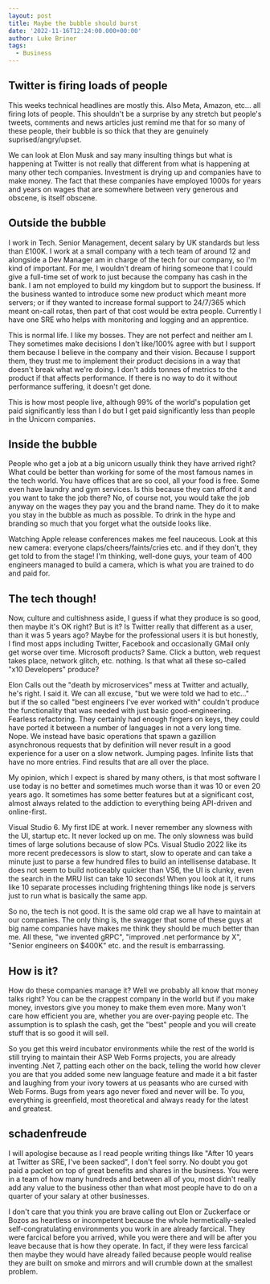 ```yaml
---
layout: post
title: Maybe the bubble should burst
date: '2022-11-16T12:24:00.000+00:00'
author: Luke Briner
tags: 
  - Business
---
```


## Twitter is firing loads of people
This weeks technical headlines are mostly this. Also Meta, Amazon, etc... all firing lots of people. This shouldn't be a surprise by any stretch but people's tweets, comments and news articles just remind me that for so many of these people, their bubble is so thick that they are genuinely suprised/angry/upset.

We can look at Elon Musk and say many insulting things but what is happening at Twitter is not really that different from what is happening at many other tech companies. Investment is drying up and companies have to make money. The fact that these companies have employed 1000s for years and years on wages that are somewhere between very generous and obscene, is itself obscene.

## Outside the bubble
I work in Tech. Senior Management, decent salary by UK standards but less than £100K. I work at a small company with a tech team of around 12 and alongside a Dev Manager am in charge of the tech for our company, so I'm kind of important. For me, I wouldn't dream of hiring someone that I could give a full-time set of work to just because the company has cash in the bank. I am not employed to build my kingdom but to support the business. If the business wanted to introduce some new product which meant more servers; or if they wanted to increase formal support to 24/7/365 which meant on-call rotas, then part of that cost would be extra people. Currently I have one SRE who helps with monitoring and logging and an apprentice.

This is normal life. I like my bosses. They are not perfect and neither am I. They sometimes make decisions I don't like/100% agree with but I support them because I believe in the company and their vision. Because I support them, they trust me to implement their product decisions in a way that doesn't break what we're doing. I don't adds tonnes of metrics to the product if that affects performance. If there is no way to do it without performance suffering, it doesn't get done.

This is how most people live, although 99% of the world's population get paid significantly less than I do but I get paid significantly less than people in the Unicorn companies.

## Inside the bubble
People who get a job at a big unicorn usually think they have arrived right? What could be better than working for some of the most famous names in the tech world. You have offices that are so cool, all your food is free. Some even have laundry and gym services. Is this because they can afford it and you want to take the job there? No, of course not, you would take the job anyway on the wages they pay you and the brand name. They do it to make you stay in the bubble as much as possible. To drink in the hype and branding so much that you forget what the outside looks like.

Watching Apple release conferences makes me feel nauceous. Look at this new camera: everyone claps/cheers/faints/cries etc. and if they don't, they get told to from the stage! I'm thinking, well-done guys, your team of 400 engineers managed to build a camera, which is what you are trained to do and paid for.

## The tech though!
Now, culture and cultishness aside, I guess if what they produce is so good, then maybe it's OK right? But is it? Is Twitter really that different as a user, than it was 5 years ago? Maybe for the professional users it is but honestly, I find most apps including Twitter, Facebook and occasionally GMail only get worse over time. Microsoft products? Same. Click a button, web request takes place, network glitch, etc. nothing. Is that what all these so-called "x10 Developers" produce?

Elon Calls out the "death by microservices" mess at Twitter and actually, he's right. I said it. We can all excuse, "but we were told we had to etc..." but if the so called "best engineers I've ever worked with" couldn't produce the functionality that was needed with just basic good-engineering. Fearless refactoring. They certainly had enough fingers on keys, they could have ported it between a number of languages in not a very long time. Nope. We instead have basic operations that spawn a gazillion asynchronous requests that by definition will never result in a good experience for a user on a slow network. Jumping pages. Infinite lists that have no more entries. Find results that are all over the place.

My opinion, which I expect is shared by many others, is that most software I use today is no better and sometimes much worse than it was 10 or even 20 years ago. It sometimes has some better features but at a significant cost, almost always related to the addiction to everything being API-driven and online-first.

Visual Studio 6. My first IDE at work. I never remember any slowness with the UI, startup etc. It never locked up on me. The only slowness was build times of large solutions because of slow PCs. Visual Studio 2022 like its more recent predecessors is slow to start, slow to operate and can take a minute just to parse a few hundred files to build an intellisense database. It does not seem to build noticeably quicker than VS6, the UI is clunky, even the search in the MRU list can take 10 seconds! When you look at it, it runs like 10 separate processes including frightening things like node js servers just to run what is basically the same app.

So no, the tech is not good. It is the same old crap we all have to maintain at our companies. The only thing is, the swagger that some of these guys at big name companies have makes me think they should be much better than me. All these, "we invented gRPC", "improved .net performance by X", "Senior engineers on $400K" etc. and the result is embarrassing.

## How is it?
How do these companies manage it? Well we probably all know that money talks right? You can be the crappest company in the world but if you make money, investors give you money to make them even more. Many won't care how efficient you are, whether you are over-paying people etc. The assumption is to splash the cash, get the "best" people and you will create stuff that is so good it will sell.

So you get this weird incubator environments while the rest of the world is still trying to maintain their ASP Web Forms projects, you are already inventing .Net 7, patting each other on the back, telling the world how clever you are that you added some new language feature and made it a bit faster and laughing from your ivory towers at us peasants who are cursed with Web Forms. Bugs from years ago never fixed and never will be. To you, everything is greenfield, most theoretical and always ready for the latest and greatest.

## schadenfreude
I will apologise because as I read people writing things like "After 10 years at Twitter as SRE, I've been sacked", I don't feel sorry. No doubt you got paid a packet on top of great benefits and shares in the business. You were in a team of how many hundreds and between all of you, most didn't really add any value to the business other than what most people have to do on a quarter of your salary at other businesses.

I don't care that you think you are brave calling out Elon or Zuckerface or Bozos as heartless or incompetent because the whole hermetically-sealed self-congratulating environments you work in are already farcical. They were farcical before you arrived, while you were there and will be after you leave because that is how they operate. In fact, if they were less farcical then maybe they would have already failed because people would realise they are built on smoke and mirrors and will crumble down at the smallest problem.